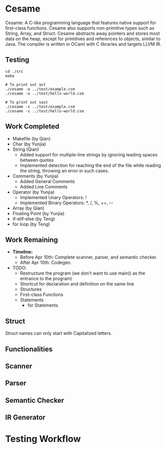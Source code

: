# Cesame
Cesame: A C-like programming language that features native support for first-class functions. Cesame also supports non-primitive types such as String, Array, and Struct. Cesame abstracts away pointers and stores most data on the heap, except for primitives and references to objects, similar to Java. The compiler is written in OCaml with C libraries and targets LLVM IR.

## Testing
```
cd ./src
make

# To print out ast
./cesame -a ../test/example.csm
./cesame -a ../test/hello-world.csm

# To print out sast
./cesame -s ../test/example.csm
./cesame -s ../test/hello-world.csm
```

## Work Completed
- Makefile (by Qian)
- Char (by Yunjia)
- String (Qian)
    - Added support for multiple-line strings by ignoring leading spaces between quotes
    - Implemented detection for reaching the end of the file while reading the string, throwing an error in such cases.
- Comments (by Yunjia)
    - Added General Comments
    - Added Line Comments
- Operator (by Yunjia)
    - Implemented Unary Operators: !
    - Implemented Binary Operators: *, /, %, ++, --
- Array (by Qian)
- Floating Point (by Yunjia)
- if-elif-else (by Teng)
- for loop (by Teng)

## Work Remaining
- **Timeline:**
    - Before Apr 10th: Complete scanner, parser, and semantic checker.
    - After Apr 10th: Codegen.
- TODO:
    - Restructure the program (we don't want to use main() as the entrance to the program)
    - Shortcut for declaration and definition on the same line
    - Structures
    - First-class Functions
    - Statements
        - for Statements

## Struct
Struct names can only start with Capitalized letters.

## Functionalities

## Scanner

## Parser

## Semantic Checker

## IR Generator

# Testing Workflow
